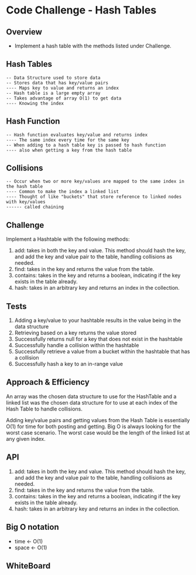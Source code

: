 # Code Challenge - Hash Tables
## Overview 

* Implement a hash table with the methods listed under Challenge.

## Hash Tables
```
-- Data Structure used to store data
-- Stores data that has key/value pairs
---- Maps key to value and returns an index
-- Hash table is a large empty array
-- Takes advantage of array O(1) to get data
---- Knowing the index
```
## Hash Function
```
-- Hash function evaluates key/value and returns index
---- The same index every time for the same key
-- When adding to a hash table key is passed to hash function
---- also when getting a key from the hash table
```
## Collisions
```
-- Occur when two or more key/values are mapped to the same index in the hash table
---- Common to make the index a linked list
---- Thought of like "buckets" that store reference to linked nodes with key/values
------ called chaining
```

## Challenge
Implement a Hashtable with the following methods:

1. add: takes in both the key and value. This method should hash the key, and add the key and value pair to the table, handling collisions as needed.
2. find: takes in the key and returns the value from the table.
3. contains: takes in the key and returns a boolean, indicating if the key exists in the table already.
4. hash: takes in an arbitrary key and returns an index in the collection.

## Tests

1. Adding a key/value to your hashtable results in the value being in the data structure
2. Retrieving based on a key returns the value stored
3. Successfully returns null for a key that does not exist in the hashtable
4. Successfully handle a collision within the hashtable
5. Successfully retrieve a value from a bucket within the hashtable that has a collision
6. Successfully hash a key to an in-range value

## Approach & Efficiency

An array was the chosen data structure to use for the HashTable and a linked list was the chosen data structure for to use at each index of the Hash Table to handle collisions.

Adding key/value pairs and getting values from the Hash Table is essentially O(1) for time for both posting and getting. Big O is always looking for the worst case scenario. The worst case would be the length of the linked list at any given index.

## API

1. add: takes in both the key and value. This method should hash the key, and add the key and value pair to the table, handling collisions as needed.
2. find: takes in the key and returns the value from the table.
3. contains: takes in the key and returns a boolean, indicating if the key exists in the table already.
4. hash: takes in an arbitrary key and returns an index in the collection.


## Big O notation

- time <- O(1)
- space <- O(1)

## WhiteBoard
<!-- ![img]() -->








